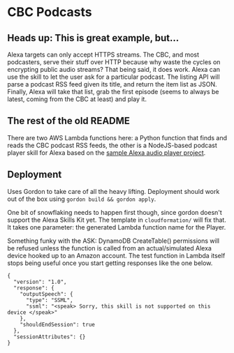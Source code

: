 # CBC Podcasts

## Heads up: This is great example, but...
Alexa targets can only accept HTTPS streams. The CBC, and most podcasters, serve their stuff over HTTP because why waste the cycles on encrypting public audio streams? That being said, it does work. Alexa can use the skill to let the user ask for a particular podcast. The listing API will parse a podcast RSS feed given its title, and return the item list as JSON. Finally, Alexa will take that list, grab the first episode (seems to always be latest, coming from the CBC at least) and play it.

## The rest of the old README

There are two AWS Lambda functions here: a Python function that finds and reads the CBC podcast RSS feeds, the other is a NodeJS-based podcast player skill for Alexa based on the [sample Alexa audio player project](https://github.com/alexa/skill-sample-nodejs-audio-player).

## Deployment

Uses Gordon to take care of all the heavy lifting. Deployment should work out of
the box using `gordon build && gordon apply`.

One bit of snowflaking needs to happen first though, since gordon doesn't support the Alexa Skills Kit yet. The template in `cloudformation/` will fix that. It takes one parameter: the generated Lambda function name for the Player.

Something funky with the ASK: DynamoDB CreateTable() permissions will be refused unless the function is called from an actual/simulated Alexa device hooked up to an Amazon account. The test function in Lambda itself stops being useful once you start getting responses like the one below.

    {
      "version": "1.0",
      "response": {
        "outputSpeech": {
          "type": "SSML",
          "ssml": "<speak> Sorry, this skill is not supported on this device </speak>"
        },
        "shouldEndSession": true
      },
      "sessionAttributes": {}
    }
